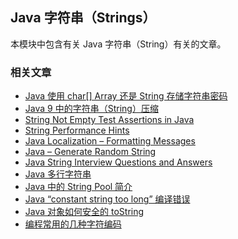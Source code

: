 ## Java 字符串（Strings）

本模块中包含有关 Java 字符串（String）有关的文章。

### 相关文章
- [Java 使用 char[] Array 还是 String 存储字符串密码](https://www.ossez.com/t/java-char-array-string/14015)
- [Java 9 中的字符串（String）压缩](https://www.ossez.com/t/java-9-string/14024)
- [String Not Empty Test Assertions in Java](https://www.baeldung.com/java-assert-string-not-empty)
- [String Performance Hints](https://www.baeldung.com/java-string-performance)
- [Java Localization – Formatting Messages](https://www.baeldung.com/java-localization-messages-formatting)
- [Java – Generate Random String](https://www.baeldung.com/java-random-string)
- [Java String Interview Questions and Answers](https://www.baeldung.com/java-string-interview-questions)
- [Java 多行字符串](https://www.ossez.com/t/java/14049)
- [Java 中的 String Pool 简介](https://www.ossez.com/t/java-string-pool/14017)
- [Java “constant string too long” 编译错误](https://www.ossez.com/t/java-constant-string-too-long/14048)
- [Java 对象如何安全的 toString](https://www.ossez.com/t/java-tostring/14000)
- [编程常用的几种字符编码](https://www.ossez.com/t/topic/14022)
